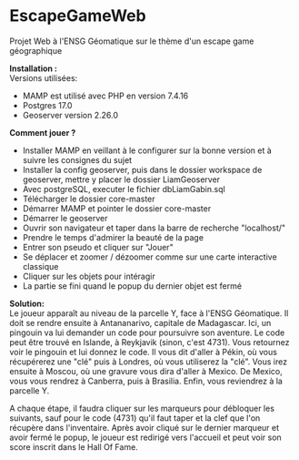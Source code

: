 # EscapeGameWeb
Projet Web à l'ENSG Géomatique sur le thème d'un escape game géographique

**Installation :**  
Versions utilisées: 
 - MAMP est utilisé avec PHP en version 7.4.16
 - Postgres 17.0
 - Geoserver version 2.26.0


**Comment jouer ?**  
 - Installer MAMP en veillant à le configurer sur la bonne version et à suivre les consignes du sujet
 - Installer la config geoserver, puis dans le dossier workspace de geoserver, mettre y placer le dossier LiamGeoserver
 - Avec postgreSQL, executer le fichier dbLiamGabin.sql
 - Télécharger le dossier core-master
 - Démarrer MAMP et pointer le dossier core-master
 - Démarrer le geoserver
 - Ouvrir son navigateur et taper dans la barre de recherche "localhost/"
 - Prendre le temps d'admirer la beauté de la page
 - Entrer son pseudo et cliquer sur "Jouer"
 - Se déplacer et zoomer / dézoomer comme sur une carte interactive classique
 - Cliquer sur les objets pour intéragir
 - La partie se fini quand le popup du dernier objet est fermé



**Solution:**  
Le joueur apparaît au niveau de la parcelle Y, face à l'ENSG Géomatique. Il doit se rendre ensuite à Antananarivo, capitale de Madagascar. 
Ici, un pingouin va lui demander un code pour poursuivre son aventure. Le code peut être trouvé en Islande, à Reykjavik (sinon, c'est 4731).
Vous retournez voir le pingouin et lui donnez le code. Il vous dit d'aller à Pékin, où vous récupérerez une "clé" puis à Londres, où vous utiliserez la "clé".
Vous irez ensuite à Moscou, où une gravure vous dira d'aller à Mexico. De Mexico, vous vous rendrez à Canberra, puis à Brasilia. Enfin, vous reviendrez à la parcelle Y.

A chaque étape, il faudra cliquer sur les marqueurs pour débloquer les suivants, sauf pour le code (4731) qu'il faut taper et la clef que l'on récupère dans l'inventaire.
Après avoir cliqué sur le dernier marqueur et avoir fermé le popup, le joueur est redirigé vers l'accueil et peut voir son score inscrit dans le Hall Of Fame.
